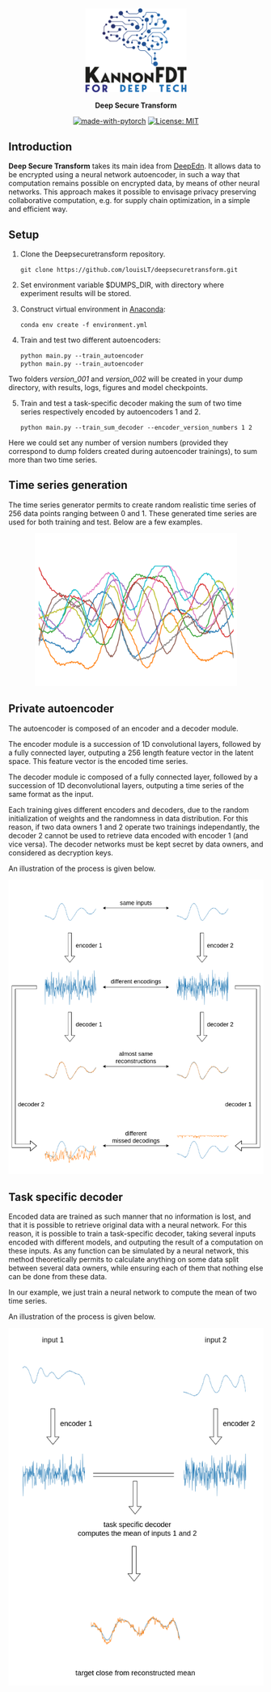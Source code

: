 &nbsp;
&nbsp;

<div align="center">
  <img src="assets/kfdt.png" width="200"/>
</div>

<div align="center">

**Deep Secure Transform**

</div>

<div align="center">

[![made-with-pytorch](https://img.shields.io/badge/Made%20with-PyTorch-brightgreen)](https://pytorch.org/)
[![License: MIT](https://img.shields.io/badge/License-MIT-yellow.svg)](https://opensource.org/licenses/MIT)

</div>

## Introduction
**Deep Secure Transform** takes its main idea from [DeepEdn](https://arxiv.org/abs/2004.05523). It allows data to be encrypted using a neural network autoencoder, in such a way that computation remains possible on encrypted data, by means of other neural networks. This approach makes it possible to envisage privacy preserving collaborative computation, e.g. for supply chain optimization, in a simple and efficient way.

## Setup
1. Clone the Deepsecuretransform repository.

    ```console
    git clone https://github.com/louisLT/deepsecuretransform.git
    ```

2. Set environment variable $DUMPS_DIR, with directory where experiment results will be stored.

3. Construct virtual environment in [Anaconda](https://www.anaconda.com/):

    ```console
    conda env create -f environment.yml
    ```

4. Train and test two different autoencoders:

    ```console
    python main.py --train_autoencoder
    python main.py --train_autoencoder
    ```
Two folders *version_001* and *version_002* will be created in your dump directory, with results, logs, figures and model checkpoints.

5. Train and test a task-specific decoder making the sum of two time series respectively encoded by autoencoders 1 and 2.

    ```console
    python main.py --train_sum_decoder --encoder_version_numbers 1 2
    ```
Here we could set any number of version numbers (provided they correspond to dump folders created during autoencoder trainings), to sum more than two time series.

## Time series generation

The time series generator permits to create random realistic time series of 256 data points ranging between 0 and 1. These generated time series are used for both training and test. Below are a few examples.

<div align="center">
<img src="assets/random_time_series.png" width="400"/>
</div>

## Private autoencoder

The autoencoder is composed of an encoder and a decoder module.

The encoder module is a succession of 1D convolutional layers, followed by a fully connected layer, outputing a 256 length feature vector in the latent space. This feature vector is the encoded time series.

The decoder module ic composed of a fully connected layer, followed by a succession of 1D deconvolutional layers, outputing a time series of the same format as the input.

Each training gives different encoders and decoders, due to the random initialization of weights and the randomness in data distribution. For this reason, if two data owners 1 and 2 operate two trainings independantly, the decoder 2 cannot be used to retrieve data encoded with encoder 1 (and vice versa). The decoder networks must be kept secret by data owners, and considered as decryption keys.

An illustration of the process is given below.

<div align="center">
<img src="assets/dst_1.png" width="750"/>
</div>

## Task specific decoder

Encoded data are trained as such manner that no information is lost, and that it is possible to retrieve original data with a neural network. For this reason, it is possible to train a task-specific decoder, taking several inputs encoded with different models, and outputing the result of a computation on these inputs. As any function can be simulated by a neural network, this method theoretically permits to calculate anything on some data split between several data owners, while ensuring each of them that nothing else can be done from these data.

In our example, we just train a neural network to compute the mean of two time series.

An illustration of the process is given below.

<div align="center">
<img src="assets/dst_2.png" width="650"/>
</div>
